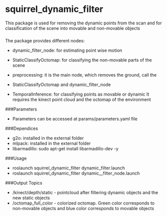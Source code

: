 squirrel_dynamic_filter
=====================

This package is used for removing the dynamic points from the scan and
for classification of the scene into movable and non-movable objects


###
The package provides different nodes:

-   dynamic_filter_node: for estimating point wise motion 
-   StaticClassifyOctomap: for classifying the non-movable parts of the scene

-   preprocessing: it is the main node, which removes the ground, call the
-   StaticClassifyOctomap and dynamic_filter_node 
-   TemporalInference: for classifying points as movable or dynamic 
It requires the kinect point cloud and the octomap of the environment    

###Parameters
-    Parameters can be accessed at params/parameters.yaml file

###Dependices

-    g2o: installed in the external folder
-    mlpack: installed in the external folder
-    libarmadillo: sudo apt-get install libarmadillo-dev -y

###Usage
-   roslaunch squirrel_dynamic_filter dynamic_filter.launch
-   roslaunch squirrel_dynamic_filter dynamic__filter_node.launch 

###Output Topics
-   /kinect/depth/static - pointcloud after filtering dynamic objects and the new
                           static objects
-   /octomap_full_color - colorized octomap. Green color corresponds to
                          non-movable objects and blue color corresponds to movable objects
